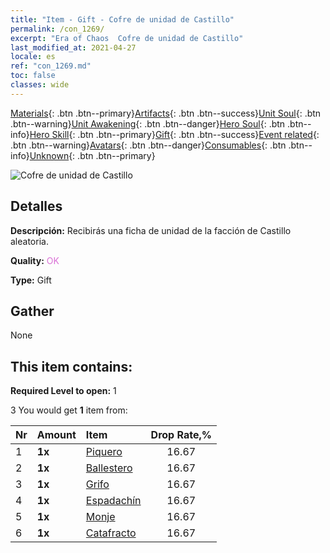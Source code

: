 ```yaml
---
title: "Item - Gift - Cofre de unidad de Castillo"
permalink: /con_1269/
excerpt: "Era of Chaos  Cofre de unidad de Castillo"
last_modified_at: 2021-04-27
locale: es
ref: "con_1269.md"
toc: false
classes: wide
---
```

 [Materials](/ItemsES/){: .btn .btn--primary}[Artifacts](/ItemsES/Artifacts/){: .btn .btn--success}[Unit Soul](/ItemsES/UnitSoul/){: .btn .btn--warning}[Unit Awakening](/ItemsES/UnitAwakening/){: .btn .btn--danger}[Hero Soul](/ItemsES/HeroSoul/){: .btn .btn--info}[Hero Skill](/ItemsES/HeroSkill/){: .btn .btn--primary}[Gift](/ItemsES/Gift/){: .btn .btn--success}[Event related](/ItemsES/Events/){: .btn .btn--warning}[Avatars](/ItemsES/Avatars/){: .btn .btn--danger}[Consumables](/ItemsES/Consumables/){: .btn .btn--info}[Unknown](/ItemsES/Unknown/){: .btn .btn--primary}

 ![Cofre de unidad de Castillo](/images/t/i_904001.png)

## Detalles
 **Descripción:** Recibirás una ficha de unidad de la facción de Castillo aleatoria.

 **Quality:** <span style="color: #DA70D6">OK</span>

 **Type:** Gift

## Gather

  None

## This item contains:

 **Required Level to open:** 1

 3 You would get **1** item  from:

  | Nr | Amount |     Item    | Drop Rate,% |
  |:---|:-------|:------------|:---------:|
  | 1 |  **1x** | [Piquero](/ItemsES/unt_190/) | 16.67 | 
  | 2 |  **1x** | [Ballestero](/ItemsES/unt_191/) | 16.67 | 
  | 3 |  **1x** | [Grifo](/ItemsES/unt_192/) | 16.67 | 
  | 4 |  **1x** | [Espadachín](/ItemsES/unt_193/) | 16.67 | 
  | 5 |  **1x** | [Monje](/ItemsES/unt_194/) | 16.67 | 
  | 6 |  **1x** | [Catafracto](/ItemsES/unt_195/) | 16.67 | 
